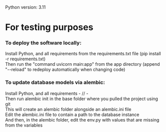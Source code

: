 Python version: 3.11

# For testing purposes
### To deploy the software locally: <br>
Install Python, and all requirements from the requirements.txt file (pip install -r requirements.txt) <br>
Then run the "command uvicorn main:app" from the app directory (append "--reload" to redeploy automatically when changing code) <br>

### To update database models via alembic: <br>
Install Python, and all requirements - // - <br>
Then run alembic init in the base folder where you pulled the project using git <br>
This will create an alembic folder alongside an alembic.ini file <br>
Edit the alembic.ini file to contain a path to the database instance <br>
And then, in the alembic folder, edit the env.py with values that are missing from the variables <br>

